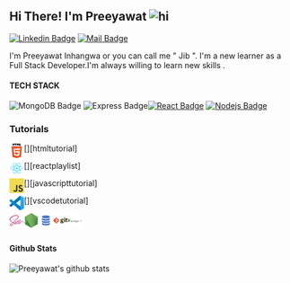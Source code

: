 ## Hi There! I'm Preeyawat <img src="https://user-images.githubusercontent.com/1303154/88677602-1635ba80-d120-11ea-84d8-d263ba5fc3c0.gif" width="28px" height="28px" alt="hi">



 [![Linkedin Badge](https://img.shields.io/badge/-preeyawat-0e76a8?style=flat&labelColor=0e76a8&logo=linkedin&logoColor=white)](https://www.linkedin.com/in/preeyawat-inh/) [![Mail Badge](https://img.shields.io/badge/-preeyawat.inh-c0392b?style=flat&labelColor=c0392b&logo=gmail&logoColor=white)](mailto:preeyawat.inh@gmail.com) 


I'm Preeyawat Inhangwa or you can call me " Jib ".  I'm a new learner as a Full Stack Developer.I'm always willing to learn new skills .





#### TECH STACK

<!-- TODO: Make technologies links takes you to repositories -->

![MongoDB Badge](https://img.shields.io/badge/-MongoDB-4EA94B?style=for-the-badge&labelColor=black&logo=MongoDBlogo=mongodb&logoColor=white) ![Express Badge](https://img.shields.io/badge/Express.js-404D59?style=for-the-badge&labelColor=black&logo=express&logoColor=61DBFB)[![React Badge](https://img.shields.io/badge/-React-61DBFB?style=for-the-badge&labelColor=black&logo=react&logoColor=61DBFB)](#) [![Nodejs Badge](https://img.shields.io/badge/-Nodejs-3C873A?style=for-the-badge&labelColor=black&logo=node.js&logoColor=3C873A)](#)

### Tutorials
[<img align="left" alt="HTML5" width="26px" src="https://raw.githubusercontent.com/github/explore/80688e429a7d4ef2fca1e82350fe8e3517d3494d/topics/html/html.png" />][htmltutorial]

[<img align="left" alt="React" width="26px" src="https://raw.githubusercontent.com/github/explore/80688e429a7d4ef2fca1e82350fe8e3517d3494d/topics/react/react.png" />][reactplaylist]

[<img align="left" alt="JavaScript" width="26px" src="https://raw.githubusercontent.com/github/explore/80688e429a7d4ef2fca1e82350fe8e3517d3494d/topics/javascript/javascript.png" />][javascripttutorial]

[<img align="left" alt="Visual Studio Code" width="26px" src="https://raw.githubusercontent.com/github/explore/80688e429a7d4ef2fca1e82350fe8e3517d3494d/topics/visual-studio-code/visual-studio-code.png" />][vscodetutorial]

<img align="left" alt="Sass" width="26px" src="https://raw.githubusercontent.com/github/explore/80688e429a7d4ef2fca1e82350fe8e3517d3494d/topics/sass/sass.png" />

<img align="left" alt="Node.js" width="26px" src="https://raw.githubusercontent.com/github/explore/80688e429a7d4ef2fca1e82350fe8e3517d3494d/topics/nodejs/nodejs.png" />





<img align="left" alt="SQL" width="26px" src="https://raw.githubusercontent.com/github/explore/80688e429a7d4ef2fca1e82350fe8e3517d3494d/topics/sql/sql.png" />



<img align="left" alt="Git" width="26px" src="https://raw.githubusercontent.com/github/explore/80688e429a7d4ef2fca1e82350fe8e3517d3494d/topics/git/git.png" />

<img align="left" alt="MongoDB" width="26px" src="https://raw.githubusercontent.com/github/explore/80688e429a7d4ef2fca1e82350fe8e3517d3494d/topics/mongodb/mongodb.png" />

<br />
<br />


#### Github Stats

![Preeyawat's github stats](https://github-readme-stats.vercel.app/api?username=Jibpreeya&count_private=true&theme=radical&show_icons=true)




